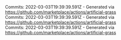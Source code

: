 Commits: 2022-03-03T19:39:39.591Z - Generated via https://github.com/marketplace/actions/artificial-grass
<br>
Commits: 2022-03-03T19:39:39.591Z - Generated via https://github.com/marketplace/actions/artificial-grass
<br>
Commits: 2022-03-03T19:39:39.591Z - Generated via https://github.com/marketplace/actions/artificial-grass
<br>
